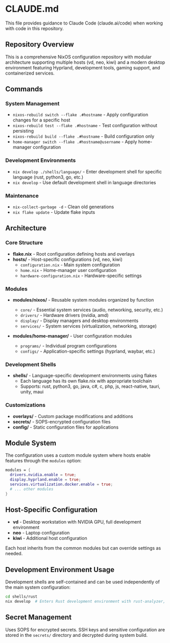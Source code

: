 # CLAUDE.md

This file provides guidance to Claude Code (claude.ai/code) when working with code in this repository.

## Repository Overview

This is a comprehensive NixOS configuration repository with modular architecture supporting multiple hosts (vd, neo, kiwi) and a modern desktop environment featuring Hyprland, development tools, gaming support, and containerized services.

## Commands

### System Management
- `nixos-rebuild switch --flake .#hostname` - Apply configuration changes for a specific host
- `nixos-rebuild test --flake .#hostname` - Test configuration without persisting
- `nixos-rebuild build --flake .#hostname` - Build configuration only
- `home-manager switch --flake .#hostname@username` - Apply home-manager configuration

### Development Environments
- `nix develop ./shells/language/` - Enter development shell for specific language (rust, python3, go, etc.)
- `nix develop` - Use default development shell in language directories

### Maintenance
- `nix-collect-garbage -d` - Clean old generations
- `nix flake update` - Update flake inputs

## Architecture

### Core Structure
- **flake.nix** - Root configuration defining hosts and overlays
- **hosts/** - Host-specific configurations (vd, neo, kiwi)
  - `configuration.nix` - Main system configuration
  - `home.nix` - Home-manager user configuration
  - `hardware-configuration.nix` - Hardware-specific settings

### Modules
- **modules/nixos/** - Reusable system modules organized by function
  - `core/` - Essential system services (audio, networking, security, etc.)
  - `drivers/` - Hardware drivers (nvidia, amd)
  - `display/` - Display managers and desktop environments
  - `services/` - System services (virtualization, networking, storage)

- **modules/home-manager/** - User configuration modules
  - `programs/` - Individual program configurations
  - `configs/` - Application-specific settings (hyprland, waybar, etc.)

### Development Shells
- **shells/** - Language-specific development environments using flakes
  - Each language has its own flake.nix with appropriate toolchain
  - Supports: rust, python3, go, java, c#, c, php, js, react-native, tauri, unity, maui

### Customizations
- **overlays/** - Custom package modifications and additions
- **secrets/** - SOPS-encrypted configuration files
- **config/** - Static configuration files for applications

## Module System

The configuration uses a custom module system where hosts enable features through the `modules` option:

```nix
modules = {
  drivers.nvidia.enable = true;
  display.hyprland.enable = true;
  services.virtualization.docker.enable = true;
  # ... other modules
}
```

## Host-Specific Configuration

- **vd** - Desktop workstation with NVIDIA GPU, full development environment
- **neo** - Laptop configuration
- **kiwi** - Additional host configuration

Each host inherits from the common modules but can override settings as needed.

## Development Environment Usage

Development shells are self-contained and can be used independently of the main system configuration:

```bash
cd shells/rust
nix develop  # Enters Rust development environment with rust-analyzer, clippy, etc.
```

## Secret Management

Uses SOPS for encrypted secrets. SSH keys and sensitive configuration are stored in the `secrets/` directory and decrypted during system build.